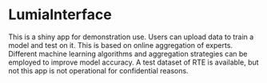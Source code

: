 # LumiaInterface
This is a shiny app for demonstration use.
Users can upload data to train a model and test on it.
This is based on online aggregation of experts.
Different machine learning algorithms and aggregation strategies can be employed to improve model accuracy.
A test dataset of RTE is available, but not this app is not operational for confidential reasons.
